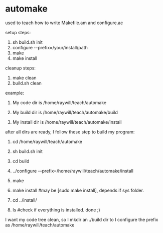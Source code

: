 automake
========

used to teach how to write Makefile.am and configure.ac

setup steps:

1. sh build.sh init
1. configure --prefix=/your/install/path
1. make
1. make install

cleanup steps:
1. make clean
1. build.sh clean


example:

1. My code dir is /home/raywill/teach/automake

2. My build dir is /home/raywill/teach/automake/build

3. My install dir is /home/raywill/teach/automake/install



after all dirs are ready, I follow these step to build my program:

1. cd /home/raywill/teach/automake

2. sh build.sh init

3. cd build

4. ../configure --prefix=/home/raywill/teach/automake/install

5. make

6. make install   #may be [sudo make install], depends if sys folder.

7. cd ../install/ 

8. ls  #check if everything is installed. done ;)


I want my code tree clean, so I mkdir an ./build dir to I configure the prefix as /home/raywill/teach/automake

